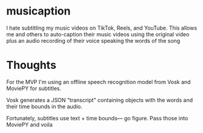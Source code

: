 # musicaption

I hate subtitling my music videos on TikTok, Reels, and YouTube. This allows me and others to auto-caption their music videos
using the original video plus an audio recording of their voice speaking the words of the song

# Thoughts

For the MVP I'm using an offline speech recognition model from Vosk and MoviePY for subtitles.

Vosk generates a JSON "transcript" containing objects with the words and their time bounds in the audio.

Fortunately, subtitles use text + time bounds— go figure. Pass those into MoviePY and voila
